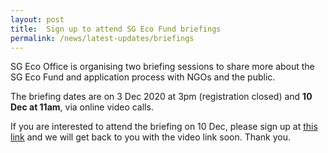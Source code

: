 ```yaml
---
layout: post
title:  Sign up to attend SG Eco Fund briefings
permalink: /news/latest-updates/briefings
---
```

SG Eco Office is organising two briefing sessions to share more about the SG Eco Fund and application process with NGOs and the public.  

The briefing dates are on 3 Dec 2020 at 3pm (registration closed) and **10 Dec at 11am**, via online video calls.  

If you are interested to attend the briefing on 10 Dec, please sign up at [this link](https://form.gov.sg/5fb35d947109ef0011cbb9de) and we will get back to you with the video link soon. Thank you.
